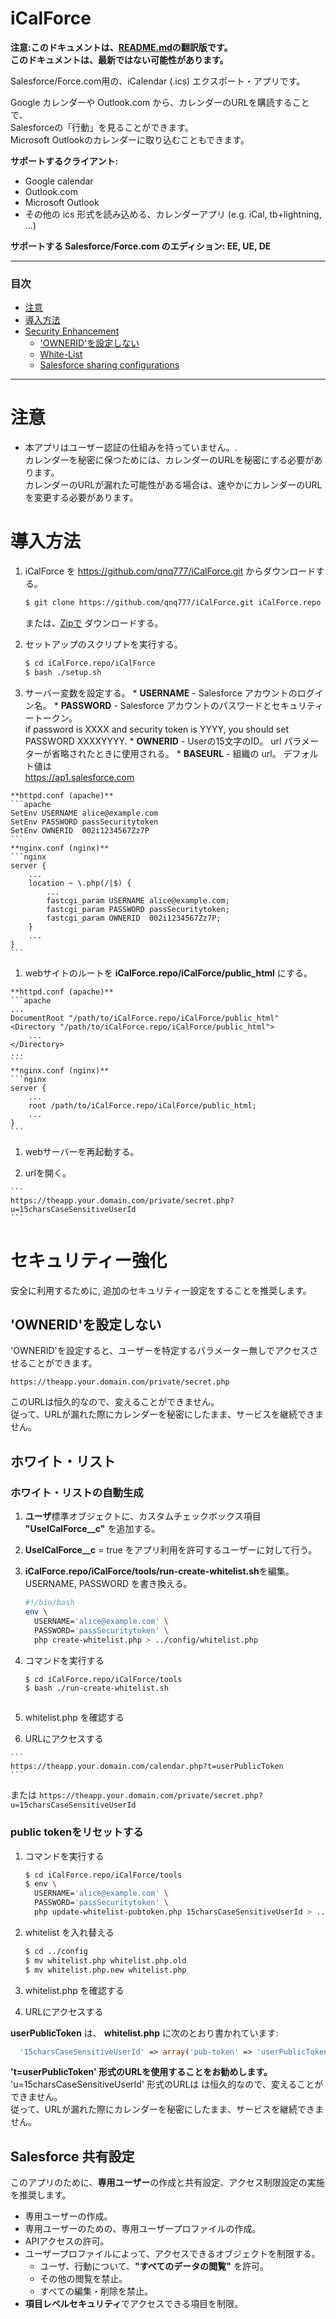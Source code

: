 iCalForce
=========

**注意:このドキュメントは、[README.md](https://github.com/qnq777/iCalForce/blob/master/README.md)の翻訳版です。  
このドキュメントは、最新ではない可能性があります。**

Salesforce/Force.com用の、iCalendar (.ics) エクスポート・アプリです。  

Google カレンダーや Outlook.com から、カレンダーのURLを購読することで、  
Salesforceの「行動」を見ることができます。  
Microsoft Outlookのカレンダーに取り込むこともできます。

**サポートするクライアント:**
  * Google calendar
  * Outlook.com
  * Microsoft Outlook
  * その他の ics 形式を読み込める、カレンダーアプリ (e.g. iCal, tb+lightning, ...)

**サポートする Salesforce/Force.com のエディション: EE, UE, DE**

----
### 目次
  * [注意](#warning)
  * [導入方法](#setup)
  * [Security Enhancement](#security-enhancement)
    * ['OWNERID'を設定しない](#dont-set-owner-id)
    * [White-List](#white-list)
    * [Salesforce sharing configurations](#salesforce-sharing-configurations)

----
# <a name="warning"> 注意
  * 本アプリはユーザー認証の仕組みを持っていません。.  
    カレンダーを秘密に保つためには、カレンダーのURLを秘密にする必要があります。  
    カレンダーのURLが漏れた可能性がある場合は、速やかにカレンダーのURLを変更する必要があります。

# <a name="setup"> 導入方法

  1. iCalForce を https://github.com/qnq777/iCalForce.git からダウンロードする。
     ```bash
     $ git clone https://github.com/qnq777/iCalForce.git iCalForce.repo
     ```
     または、[Zipで](https://github.com/qnq777/iCalForce/archive/master.zip) ダウンロードする。

  1. セットアップのスクリプトを実行する。
     ```bash
     $ cd iCalForce.repo/iCalForce
     $ bash ./setup.sh
     ```
  1. サーバー変数を設定する。
    * **USERNAME** - Salesforce アカウントのログイン名。
    * **PASSWORD** - Salesforce アカウントのパスワードとセキュリティートークン。  
      if password is XXXX and security token is YYYY, you should set PASSWORD XXXXYYYY.
    * **OWNERID** - Userの15文字のID。 url パラメーターが省略されたときに使用される。
    * **BASEURL** - 組織の url。 デフォルト値は  
      https://ap1.salesforce.com

    **httpd.conf (apache)**
    ```apache
    SetEnv USERNAME alice@example.com
    SetEnv PASSWORD passSecuritytoken
    SetEnv OWNERID  002i1234567Zz7P
    ```
    **nginx.conf (nginx)**
    ```nginx
    server {
        ...
        location ~ \.php(/|$) {
            ...
            fastcgi_param USERNAME alice@example.com;
            fastcgi_param PASSWORD passSecuritytoken;
            fastcgi_param OWNERID  002i1234567Zz7P;
        }
        ...
    }
    ```

  1. webサイトのルートを **iCalForce.repo/iCalForce/public_html** にする。

    **httpd.conf (apache)**
    ```apache
    ...
    DocumentRoot "/path/to/iCalForce.repo/iCalForce/public_html"
    <Directory "/path/to/iCalForce.repo/iCalForce/public_html">
        ...
    </Directory>
    ...
    ```
    **nginx.conf (nginx)**
    ```nginx
    server {
        ...
        root /path/to/iCalForce.repo/iCalForce/public_html;
        ...
    }
    ```

  1. webサーバーを再起動する。

  1. urlを開く。

    ```
    https://theapp.your.domain.com/private/secret.php?u=15charsCaseSensitiveUserId
    ```

# <a name="security-enhancement"> セキュリティー強化

安全に利用するために, 追加のセキュリティー設定をすることを推奨します。

## <a name="dont-set-ownerid"> 'OWNERID'を設定しない

'OWNERID'を設定すると、ユーザーを特定するパラメーター無しでアクセスさせることができます。
```
https://theapp.your.domain.com/private/secret.php
```
このURLは恒久的なので、変えることができません。  
従って、URLが漏れた際にカレンダーを秘密にしたまま、サービスを継続できません。

## <a name="white-list"> ホワイト・リスト

### ホワイト・リストの自動生成
  1. **ユーザ**標準オブジェクトに、カスタムチェックボックス項目 **"UseICalForce__c"** を追加する。
  
  1. **UseICalForce__c** = true をアプリ利用を許可するユーザーに対して行う。

  1. **iCalForce.repo/iCalForce/tools/run-create-whitelist.sh**を編集。  
     USERNAME, PASSWORD を書き換える。
     ```bash
     #!/bin/bash
     env \
       USERNAME='alice@example.com' \
       PASSWORD='passSecuritytoken' \
       php create-whitelist.php > ../config/whitelist.php
     ```

  1. コマンドを実行する
     ```bash
     $ cd iCalForce.repo/iCalForce/tools
     $ bash ./run-create-whitelist.sh
     ```
     ```

  1. whitelist.php を確認する

  1. URLにアクセスする

    ```
    https://theapp.your.domain.com/calendar.php?t=userPublicToken
    ```
または
    ```
    https://theapp.your.domain.com/private/secret.php?u=15charsCaseSensitiveUserId
    ```

### public tokenをリセットする
  1. コマンドを実行する
     ```bash
     $ cd iCalForce.repo/iCalForce/tools
     $ env \
       USERNAME='alice@example.com' \
       PASSWORD='passSecuritytoken' \
       php update-whitelist-pubtoken.php 15charsCaseSensitiveUserId > ../config/whitelist.php.new
     ```

  1. whitelist を入れ替える
     ```bash
     $ cd ../config
     $ mv whitelist.php whitelist.php.old
     $ mv whitelist.php.new whitelist.php
     ```

  1. whitelist.php を確認する

  1. URLにアクセスする

**userPublicToken** は、 **whitelist.php** に次のとおり書かれています:
```php
  '15charsCaseSensitiveUserId' => array('pub-token' => 'userPublicToken'),
```

**'t=userPublicToken' 形式のURLを使用することをお勧めします。**  
'u=15charsCaseSensitiveUserId' 形式のURLは は恒久的なので、変えることができません。  
従って、URLが漏れた際にカレンダーを秘密にしたまま、サービスを継続できません。

## <a name="salesforce-sharing-configurations"> Salesforce 共有設定
このアプリのために、**専用ユーザー**の作成と共有設定、アクセス制限設定の実施を推奨します。  

  * 専用ユーザーの作成。
  * 専用ユーザーのための、専用ユーザープロファイルの作成。
  * APIアクセスの許可。
  * ユーザープロファイルによって、アクセスできるオブジェクトを制限する。
    * ユーザ、行動について、**"すべてのデータの閲覧"** を許可。
    * その他の閲覧を禁止。
    * すべての編集・削除を禁止。
  * **項目レベルセキュリティ**でアクセスできる項目を制限。
